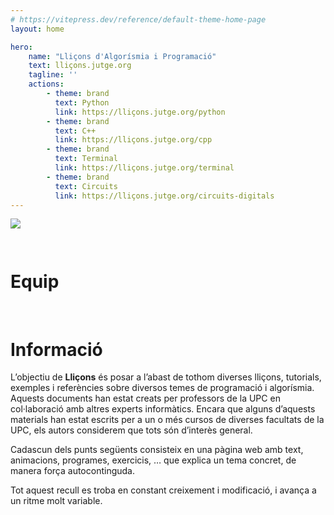 ```yaml
---
# https://vitepress.dev/reference/default-theme-home-page
layout: home

hero:
    name: "Lliçons d'Algorísmia i Programació"
    text: lliçons.jutge.org
    tagline: ''
    actions:
        - theme: brand
          text: Python
          link: https://lliçons.jutge.org/python
        - theme: brand
          text: C++
          link: https://lliçons.jutge.org/cpp
        - theme: brand
          text: Terminal
          link: https://lliçons.jutge.org/terminal
        - theme: brand
          text: Circuits
          link: https://lliçons.jutge.org/circuits-digitals
---
```


<img src='./logos/lliçons.png' style='max-width: 12em; margin-bottom: 2em;'/>

<br/>
<h1>Equip</h1>

<VPTeamMembers size="small" :members="members" />

<script setup>
import { VPTeamMembers } from 'vitepress/theme'

const members = [

     {
        avatar: '/autors/jpetit.png',
        name: "Jordi Petit",
        title: 'Autor, Editor',
    },
    {
        avatar: '/autors/roura.png',
        name: "Salvador Roura",
        title: 'Autor',
    },
    {
        avatar: '/autors/jordic.png',
        name: "Jordi Cortadella",
        title: 'Autor',
    },
    {
        avatar: '/autors/omer.png',
        name: "Omer Giménez",
        title: 'Autor',
    },
    {
        avatar: '/autors/avidal.png',
        name: "Alex Vidal",
        title: 'Autor',
    },
    {
        avatar: '/autors/cristina.png',
        name: "Cristina Raluca Vijulie",
        title: 'Autor',
    },
    {
        avatar: '/autors/joan.png',
        name: "Joan Alemany",
        title: 'Autor',
    },
    {
        avatar: '/autors/adell.png',
        name: "Víctor Adell",
        title: 'Autor',
    },
    {
        avatar: '/autors/raul.png',
        name: "Raúl Higueras",
        title: 'Autor',
    },
    {
        avatar: '/autors/rafah.png',
        name: "Rafah Hajjar",
        title: 'Autor',
    },
    {
        avatar: '/autors/jreig.png',
        name: "Jordi Reig",
        title: 'Autor',
    },
    {
        avatar: '/autors/yikai.png',
        name: 'Yikai Qiu',
        title: 'Autor',
    },
    {
        avatar: '/autors/marc.png',
        name: "Marc Gállego",
        title: 'Autor',
    },
]
</script>

<style >
.title {
    text-align: center;
}
.affiliation {
    text-align: center;
}
</style>
<br/>

# Informació

L’objectiu de **Lliçons** és posar a l’abast de tothom diverses lliçons, tutorials, exemples i referències sobre diversos temes de programació i algorísmia. Aquests documents han estat creats per professors de la UPC en col·laboració amb altres experts informàtics. Encara que alguns d’aquests materials han estat escrits per a un o més cursos de diverses facultats de la UPC, els autors considerem que tots són d’interès general.

Cadascun dels punts següents consisteix en una pàgina web amb text, animacions, programes, exercicis, … que explica un tema concret, de manera força autocontinguda.

Tot aquest recull es troba en constant creixement i modificació, i avança a un ritme molt variable.
